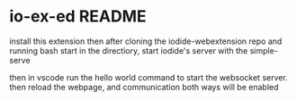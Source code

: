# io-ex-ed README

install this extension
then after cloning the iodide-webextension repo and running bash start in the directiory, start iodide's server with the simple-serve

then in vscode run the hello world command to start the websocket server. then reload the webpage, and communication both ways will be enabled
